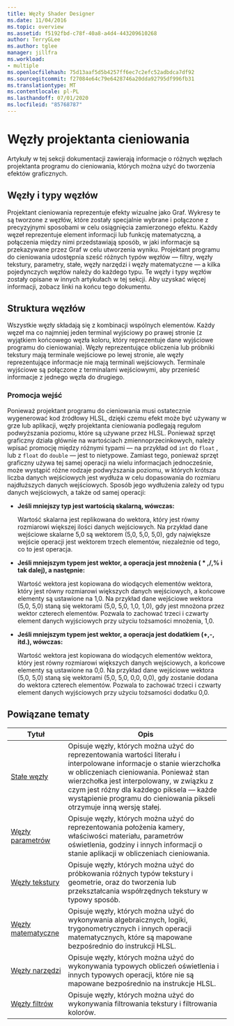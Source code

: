 ```yaml
---
title: Węzły Shader Designer
ms.date: 11/04/2016
ms.topic: overview
ms.assetid: f5192fbd-c78f-40a8-a4d4-443209610268
author: TerryGLee
ms.author: tglee
manager: jillfra
ms.workload:
- multiple
ms.openlocfilehash: 75d13aaf5d5b4257ff6ec7c2efc52adbdca7df92
ms.sourcegitcommit: f27084e64c79e6428746a20dda92795df996fb31
ms.translationtype: MT
ms.contentlocale: pl-PL
ms.lasthandoff: 07/01/2020
ms.locfileid: "85768787"
---
```

# <a name="shader-designer-nodes"></a>Węzły projektanta cieniowania
Artykuły w tej sekcji dokumentacji zawierają informacje o różnych węzłach projektanta programu do cieniowania, których można użyć do tworzenia efektów graficznych.

## <a name="nodes-and-node-types"></a>Węzły i typy węzłów
Projektant cieniowania reprezentuje efekty wizualne jako Graf. Wykresy te są tworzone z węzłów, które zostały specjalnie wybrane i połączone z precyzyjnymi sposobami w celu osiągnięcia zamierzonego efektu. Każdy węzeł reprezentuje element informacji lub funkcję matematyczną, a połączenia między nimi przedstawiają sposób, w jaki informacje są przekazywane przez Graf w celu utworzenia wyniku. Projektant programu do cieniowania udostępnia sześć różnych typów węzłów — filtry, węzły tekstury, parametry, stałe, węzły narzędzi i węzły matematyczne — a kilka pojedynczych węzłów należy do każdego typu. Te węzły i typy węzłów zostały opisane w innych artykułach w tej sekcji. Aby uzyskać więcej informacji, zobacz linki na końcu tego dokumentu.

## <a name="node-structure"></a>Struktura węzłów
Wszystkie węzły składają się z kombinacji wspólnych elementów. Każdy węzeł ma co najmniej jeden terminal wyjściowy po prawej stronie (z wyjątkiem końcowego węzła koloru, który reprezentuje dane wyjściowe programu do cieniowania). Węzły reprezentujące obliczenia lub próbniki tekstury mają terminale wejściowe po lewej stronie, ale węzły reprezentujące informacje nie mają terminali wejściowych. Terminale wyjściowe są połączone z terminalami wejściowymi, aby przenieść informacje z jednego węzła do drugiego.

### <a name="promotion-of-inputs"></a>Promocja wejść
Ponieważ projektant programu do cieniowania musi ostatecznie wygenerować kod źródłowy HLSL, dzięki czemu efekt może być używany w grze lub aplikacji, węzły projektanta cieniowania podlegają regułom podwyższania poziomu, które są używane przez HLSL. Ponieważ sprzęt graficzny działa głównie na wartościach zmiennoprzecinkowych, należy wpisać promocję między różnymi typami — na przykład od `int` do `float` , lub z `float` do `double` — jest to nietypowe. Zamiast tego, ponieważ sprzęt graficzny używa tej samej operacji na wielu informacjach jednocześnie, może wystąpić różne rodzaje podwyższania poziomu, w których krótsza liczba danych wejściowych jest wydłuża w celu dopasowania do rozmiaru najdłuższych danych wejściowych. Sposób jego wydłużenia zależy od typu danych wejściowych, a także od samej operacji:

- **Jeśli mniejszy typ jest wartością skalarną, wówczas:**

     Wartość skalarna jest replikowana do wektora, który jest równy rozmiarowi większej ilości danych wejściowych. Na przykład dane wejściowe skalarne 5,0 są wektorem (5,0, 5,0, 5,0), gdy największe wejście operacji jest wektorem trzech elementów, niezależnie od tego, co to jest operacja.

- **Jeśli mniejszym typem jest wektor, a operacja jest mnożenia ( \* ,/,% i tak dalej), a następnie:**

     Wartość wektora jest kopiowana do wiodących elementów wektora, który jest równy rozmiarowi większych danych wejściowych, a końcowe elementy są ustawione na 1,0. Na przykład dane wejściowe wektora (5,0, 5,0) staną się wektorami (5,0, 5,0, 1,0, 1,0), gdy jest mnożona przez wektor czterech elementów. Pozwala to zachować trzeci i czwarty element danych wyjściowych przy użyciu tożsamości mnożenia, 1,0.

- **Jeśli mniejszym typem jest wektor, a operacja jest dodatkiem (+,-, itd.), wówczas:**

     Wartość wektora jest kopiowana do wiodących elementów wektora, który jest równy rozmiarowi większych danych wejściowych, a końcowe elementy są ustawione na 0,0. Na przykład dane wejściowe wektora (5,0, 5,0) staną się wektorami (5,0, 5,0, 0,0, 0,0), gdy zostanie dodana do wektora czterech elementów. Pozwala to zachować trzeci i czwarty element danych wyjściowych przy użyciu tożsamości dodatku 0,0.

## <a name="related-topics"></a>Powiązane tematy

|Tytuł|Opis|
|-----------|-----------------|
|[Stałe węzły](../designers/constant-nodes.md)|Opisuje węzły, których można użyć do reprezentowania wartości literału i interpolowane informacje o stanie wierzchołka w obliczeniach cieniowania. Ponieważ stan wierzchołka jest interpolowany, w związku z czym jest różny dla każdego piksela — każde wystąpienie programu do cieniowania pikseli otrzymuje inną wersję stałej.|
|[Węzły parametrów](../designers/parameter-nodes.md)|Opisuje węzły, których można użyć do reprezentowania położenia kamery, właściwości materiału, parametrów oświetlenia, godziny i innych informacji o stanie aplikacji w obliczeniach cieniowania.|
|[Węzły tekstury](../designers/texture-nodes.md)|Opisuje węzły, których można użyć do próbkowania różnych typów tekstury i geometrie, oraz do tworzenia lub przekształcania współrzędnych tekstury w typowy sposób.|
|[Węzły matematyczne](../designers/math-nodes.md)|Opisuje węzły, których można użyć do wykonywania algebraicznych, logiki, trygonometrycznych i innych operacji matematycznych, które są mapowane bezpośrednio do instrukcji HLSL.|
|[Węzły narzędzi](../designers/utility-nodes.md)|Opisuje węzły, których można użyć do wykonywania typowych obliczeń oświetlenia i innych typowych operacji, które nie są mapowane bezpośrednio na instrukcje HLSL.|
|[Węzły filtrów](../designers/filter-nodes.md)|Opisuje węzły, których można użyć do wykonywania filtrowania tekstury i filtrowania kolorów.|
